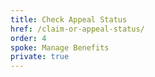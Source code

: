```yaml
---
title: Check Appeal Status
href: /claim-or-appeal-status/
order: 4
spoke: Manage Benefits
private: true
---
```


